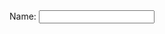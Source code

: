 <script src="https://code.jquery.com/jquery-3.2.1.min.js"></script>
<script src="../noname/scripts/main.js"></script>
 
<div id="d1">
 <label for="inpName">Name: </label>
<input type="text" id="inpName" />
</div>


